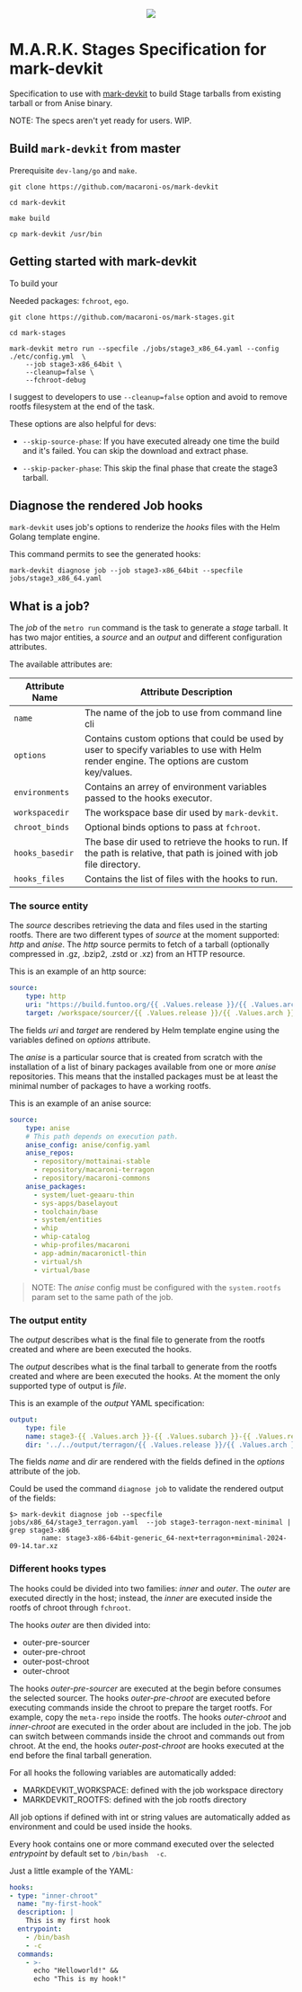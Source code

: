 <p align="center">
  <img src="https://github.com/macaroni-os/macaroni-site/blob/master/site/static/images/logo.png">
</p>

# M.A.R.K. Stages Specification for mark-devkit

Specification to use with [mark-devkit](https://github.com/macaroni-os/mark-devkit/)
to build Stage tarballs from existing tarball or from Anise binary.

NOTE: The specs aren't yet ready for users. WIP.

## Build `mark-devkit` from master

Prerequisite `dev-lang/go` and `make`.

```shell
git clone https://github.com/macaroni-os/mark-devkit

cd mark-devkit

make build

cp mark-devkit /usr/bin
```


## Getting started with mark-devkit

To build your 

Needed packages: `fchroot`, `ego`.

```shell
git clone https://github.com/macaroni-os/mark-stages.git

cd mark-stages

mark-devkit metro run --specfile ./jobs/stage3_x86_64.yaml --config ./etc/config.yml  \
    --job stage3-x86_64bit \
    --cleanup=false \
    --fchroot-debug
```

I suggest to developers to use `--cleanup=false` option and avoid to remove rootfs filesystem
at the end of the task.

These options are also helpful for devs:

* `--skip-source-phase`: If you have executed already one time the build and it's failed. You can
  skip the download and extract phase.

* `--skip-packer-phase`: This skip the final phase that create the stage3 tarball.

## Diagnose the rendered Job hooks

`mark-devkit` uses job's options to renderize the *hooks* files with the Helm Golang template engine.

This command permits to see the generated hooks:

```shell
mark-devkit diagnose job --job stage3-x86_64bit --specfile jobs/stage3_x86_64.yaml
```

## What is a job?

The *job* of the `metro run` command is the task to generate a *stage* tarball.
It has two major entities, a *source* and an *output* and different configuration
attributes.

The available attributes are:

| Attribute Name | Attribute Description |
|----------------|-----------------------|
| `name` | The name of the job to use from command line cli |
| `options`| Contains custom options that could be used by user to specify variables to use with Helm render engine. The options are custom key/values. |
| `environments` | Contains an arrey of environment variables passed to the hooks executor. |
| `workspacedir` | The workspace base dir used by `mark-devkit`. |
| `chroot_binds` | Optional binds options to pass at `fchroot`. |
| `hooks_basedir` | The base dir used to retrieve the hooks to run. If the path is relative, that path is joined with job file directory. |
| `hooks_files` | Contains the list of files with the hooks to run. |

### The source entity

The *source* describes retrieving the data and files used in the starting rootfs.
There are two different types of *source* at the moment supported: *http* and *anise*.
The *http* source permits to fetch of a tarball (optionally compressed in .gz, .bzip2,
.zstd or .xz) from an HTTP resource.

This is an example of an http source:

```yaml
source:
    type: http
    uri: "https://build.funtoo.org/{{ .Values.release }}/{{ .Values.arch }}/{{ .Values.subarch }}/stage3-latest.tar.xz"
    target: /workspace/sourcer/{{ .Values.release }}/{{ .Values.arch }}/{{ .Values.subarch }}/stage3-latest-{{ now | date "2006-01-02" }}.tar.xz
```

The fields *uri* and *target* are rendered by Helm template engine using the variables
defined on *options* attribute.

The *anise* is a particular source that is created from scratch with the installation
of a list of binary packages available from one or more *anise* repositories. This
means that the installed packages must be at least the minimal number of packages
to have a working rootfs.

This is an example of an anise source:

```yaml
source:
    type: anise
    # This path depends on execution path.
    anise_config: anise/config.yaml
    anise_repos:
      - repository/mottainai-stable
      - repository/macaroni-terragon
      - repository/macaroni-commons
    anise_packages:
      - system/luet-geaaru-thin
      - sys-apps/baselayout
      - toolchain/base
      - system/entities
      - whip
      - whip-catalog
      - whip-profiles/macaroni
      - app-admin/macaronictl-thin
      - virtual/sh
      - virtual/base
```

> NOTE: The *anise* config must be configured with the `system.rootfs` param set to the
>       same path of the job.


### The output entity

The *output* describes what is the final file to generate from the rootfs created
and where are been executed the hooks.

The *output* describes what is the final tarball to generate from the rootfs created and where are
been executed the hooks. At the moment the only supported type of output is *file*.

This is an example of the *output* YAML specification:

```yaml
output:
    type: file
    name: stage3-{{ .Values.arch }}-{{ .Values.subarch }}-{{ .Values.release }}{{- if .Values.extras }}+{{- end }}{{ join "+" .Values.extras }}-{{ now | date "2006-01-02" }}.tar.xz
    dir: '../../output/terragon/{{ .Values.release }}/{{ .Values.arch }}/{{ .Values.subarch }}/{{ now | date "2006-01-02" }}/'
```

The fields *name* and *dir* are rendered with the fields defined in the *options* attribute of
the job.

Could be used the command `diagnose job` to validate the rendered output of the fields:

```shell
$> mark-devkit diagnose job --specfile jobs/x86_64/stage3_terragon.yaml  --job stage3-terragon-next-minimal | grep stage3-x86
        name: stage3-x86-64bit-generic_64-next+terragon+minimal-2024-09-14.tar.xz

```

### Different hooks types

The hooks could be divided into two families: *inner* and *outer*.
The *outer* are executed directly in the host; instead, the *inner*
are executed inside the rootfs of chroot through `fchroot`.

The hooks *outer* are then divided into:

* outer-pre-sourcer
* outer-pre-chroot
* outer-post-chroot
* outer-chroot

The hooks *outer-pre-sourcer* are executed at the begin before
consumes the selected sourcer.
The hooks *outer-pre-chroot* are executed before executing commands
inside the chroot to prepare the target rootfs. For example, copy the
`meta-repo` inside the rootfs.
The hooks *outer-chroot* and *inner-chroot* are executed in the order
about are included in the job. The job can switch between commands
inside the chroot and commands out from chroot.
At the end, the hooks *outer-post-chroot* are hooks executed at the
end before the final tarball generation.

For all hooks the following variables are automatically added:

* MARKDEVKIT_WORKSPACE: defined with the job workspace directory
* MARKDEVKIT_ROOTFS: defined with the job rootfs directory

All job options if defined with int or string values are automatically
added as environment and could be used inside the hooks.

Every hook contains one or more command executed over the
selected *entrypoint* by default set to `/bin/bash  -c`.

Just a little example of the YAML:

```yaml
hooks:
- type: "inner-chroot"
  name: "my-first-hook"
  description: |
    This is my first hook
  entrypoint:
    - /bin/bash
    - -c
  commands:
    - >-
      echo "Helloworld!" &&
      echo "This is my hook!"
```

